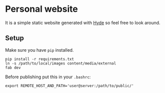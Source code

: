 Personal website
================

It is a simple static website generated with [Hyde](http://hyde.github.com)
so feel free to look around.

Setup
-----

Make sure you have `pip` installed.

    pip install -r requirements.txt
    ln -s /path/to/local/images content/media/external
    fab dev

Before publishing put this in your `.bashrc`:

    export REMOTE_HOST_AND_PATH='user@server:/path/to/public/'

